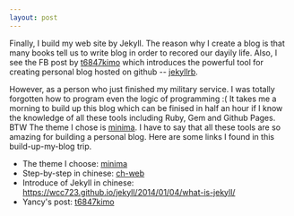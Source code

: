 ```yaml
---
layout: post
---
```


Finally, I build my web site by Jekyll. The reason why I create a blog is that many books tell us to write blog in order to recored our dayily life. Also, I see the FB post by [t6847kimo] which introduces the powerful tool for creating personal blog hosted on github -- [jekyllrb]. 

However, as a person who just finished my military service. I was totally forgotten how to program even the logic of programming :( It takes me a morning to build up this blog which can be finised in half an hour if I know the knowledge of all these tools including Ruby, Gem and Github Pages. BTW The theme I chose is [minima]. I have to say that all these tools are so amazing for building a personal blog. Here are some links I found in this build-up-my-blog trip.
- The theme I choose: [minima]
- Step-by-step in chinese: [ch-web]
- Introduce of Jekyll in chinese: https://wcc723.github.io/jekyll/2014/01/04/what-is-jekyll/
- Yancy's post: [t6847kimo]

[minima]: https://github.com/jekyll/minima
[jekyllrb]: https://jekyllrb.com/
[ch-web]: https://blog.csdn.net/u012168038/article/details/77715439
[t6847kimo]: https://t6847kimo.github.io/blog/2019/01/26/Hello-Jekyll-2019.html
